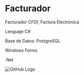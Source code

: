 # Facturador
Facturador CFDI, Factura Electrónica

Lenguaje C#

Base de Datos: PostgreSQL

Windows Forms

.Net

![GitHub Logo](Facturador/facturador.png)

